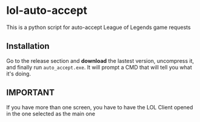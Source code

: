 # lol-auto-accept
This is a python script for auto-accept League of Legends game requests

## Installation
Go to the release section and **download** the lastest version, uncompress it, and finally run ```auto_accept.exe```. It will prompt a CMD that will tell you what it's doing.

## IMPORTANT
If you have more than one screen, you have to have the LOL Client opened in the one selected as the main one
